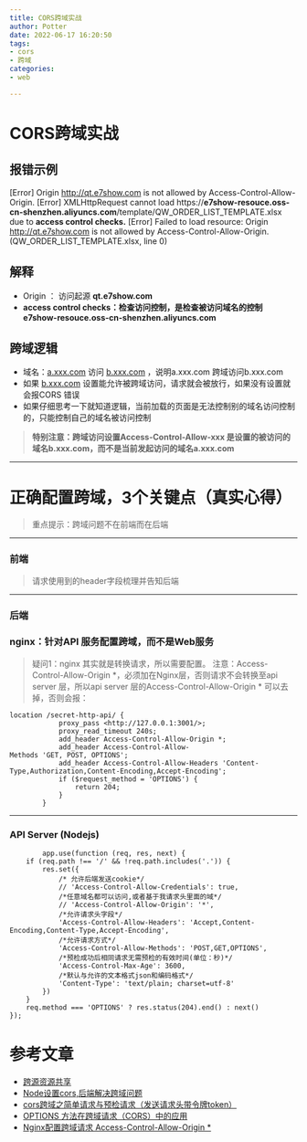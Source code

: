 ```yaml
---
title: CORS跨域实战
author: Potter
date: 2022-06-17 16:20:50
tags: 
- cors
- 跨域
categories: 
- web

---
```



# CORS跨域实战

## 报错示例

[Error] Origin http://qt.e7show.com is not allowed by Access-Control-Allow-Origin.
[Error] XMLHttpRequest cannot load https://**e7show-resouce.oss-cn-shenzhen.aliyuncs.com**/template/QW_ORDER_LIST_TEMPLATE.xlsx due to **access control checks.**
[Error] Failed to load resource: Origin http://qt.e7show.com is not allowed by Access-Control-Allow-Origin. (QW_ORDER_LIST_TEMPLATE.xlsx, line 0)

## 解释

- Origin ： 访问起源 **qt.e7show.com**
- **access control checks：检查访问控制，是检查被访问域名的控制 e7show-resouce.oss-cn-shenzhen.aliyuncs.com**

## 跨域逻辑

- 域名：[a.xxx.com](https://a.xxx.com)  访问 [b.xxx.com](http://b.xxx.com) ，说明a.xxx.com 跨域访问b.xxx.com
- 如果 [b.xxx.com](http://如果b.xxx.com) 设置能允许被跨域访问，请求就会被放行，如果没有设置就会报CORS 错误
- 如果仔细思考一下就知道逻辑，当前加载的页面是无法控制别的域名访问控制的，只能控制自己的域名被访问控制

> **特别注意：跨域访问设置Access-Control-Allow-xxx 是设置的被访问的域名b.xxx.com，而不是当前发起访问的域名a.xxx.com**
> 

---

# 正确配置跨域，3个关键点（真实心得）

> 重点提示：跨域问题不在前端而在后端
> 

---

### 前端

> 请求使用到的header字段梳理并告知后端
> 

---

### 后端

### nginx：针对API 服务配置跨域，而不是Web服务

> 疑问1：nginx 其实就是转换请求，所以需要配置。
注意：Access-Control-Allow-Origin *，必须加在Nginx层，否则请求不会转换至api server 层，所以api server 层的Access-Control-Allow-Origin * 可以去掉，否则会报：
> 

```
location /secret-http-api/ {
            proxy_pass <http://127.0.0.1:3001/>;
            proxy_read_timeout 240s;
            add_header Access-Control-Allow-Origin *;
            add_header Access-Control-Allow-Methods 'GET, POST, OPTIONS';
            add_header Access-Control-Allow-Headers 'Content-Type,Authorization,Content-Encoding,Accept-Encoding';
            if ($request_method = 'OPTIONS') {
                return 204;
            }
        }

```

---

### API Server (Nodejs)

```
        app.use(function (req, res, next) {
    if (req.path !== '/' && !req.path.includes('.')) {
        res.set({
            /* 允许后端发送cookie*/
            // 'Access-Control-Allow-Credentials': true,
            /*任意域名都可以访问,或者基于我请求头里面的域*/
            // 'Access-Control-Allow-Origin': '*',
            /*允许请求头字段*/
            'Access-Control-Allow-Headers': 'Accept,Content-Encoding,Content-Type,Accept-Encoding',
            /*允许请求方式*/
            'Access-Control-Allow-Methods': 'POST,GET,OPTIONS',
            /*预检成功后相同请求无需预检的有效时间(单位：秒)*/
            'Access-Control-Max-Age': 3600,
            /*默认与允许的文本格式json和编码格式*/
            'Content-Type': 'text/plain; charset=utf-8'
        })
    }
    req.method === 'OPTIONS' ? res.status(204).end() : next()
});

```

# 参考文章

- [跨源资源共享](https://developer.mozilla.org/zh-CN/docs/Web/HTTP/Access_control_CORS#%E4%BB%80%E4%B9%88%E6%83%85%E5%86%B5%E4%B8%8B%E9%9C%80%E8%A6%81_cors_%EF%BC%9F)
- [Node设置cors,后端解决跨域问题](https://segmentfault.com/a/1190000022512695)
- [cors跨域之简单请求与预检请求（发送请求头带令牌token）](https://segmentfault.com/a/1190000009971254)
- [OPTIONS 方法在跨域请求（CORS）中的应用](https://blog.yiguochen.com/options-cors.html)
- [Nginx配置跨域请求 Access-Control-Allow-Origin *](https://segmentfault.com/a/1190000012550346)
